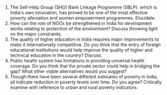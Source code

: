 1. The Self-Help Group (SHG) Bank Linkage Programme (SBLP). which is India's own innovation, has proved to be one of the most effective poverty alleviation and women empowerment programmes. Elucidate.
2. How can the role of NGOs be strengthened in India for development works relating to protection of the environment? Discuss throwing light on the major constraints.
3. The quality of higher education in India requires major improvements to make it internationally competitive. Do you think that the entry of foreign educational institutions would help improve the quality of higher and technical education in the country? Discuss.
4. Public health system has limitations in providing universal health coverage. Do you think that the private sector could help in bridging the gap? What other viable alternatives would you suggest?
5. Though there have been several different estimates of poverty in India, all indicate reduction in poverty levels over time. Do you agree? Critically examine with reference to urban and rural poverty indicators.